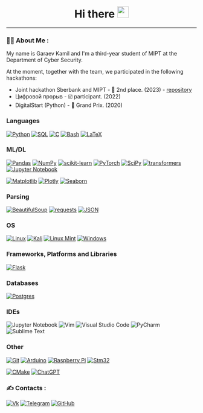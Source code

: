 <div id="header" align="center">
  <h1>
    Hi there
    <img src="https://media.giphy.com/media/hvRJCLFzcasrR4ia7z/giphy.gif" width="30px"/>
  </h1>
</div>
<!-- <div align="center">
  <img src="https://media.giphy.com/media/10zxDv7Hv5RF9C/giphy.gif" width="700" height="300"/>
</div> -->

---

### :man_technologist: About Me :
My name is Garaev Kamil and I'm a third-year student of MIPT at the Department of Cyber Security. 


At the moment, together with the team, we participated in the following hackathons:
* Joint hackathon Sberbank and MIPT - :2nd_place_medal: 2nd place. (2023) - [repository](https://github.com/renshs/SberFraudDetection)
* Цифровой прорыв - :ballot_box_with_check: participant. (2022)
* DigitalStart (Python) - 🥇 Grand Prix. (2020)

<!-- To view my awards, please follow the [link](https://github.com/renshs/renshs/tree/main/diploma).
<!-- [![renshs's github stats](https://github-readme-stats.vercel.app/api?username=renshs&show_icons=true&theme=cobalt)](https://github.com/renshs?tab=repositories) -->


### Languages
[![Python](https://img.shields.io/badge/python-3670A0?style=for-the-badge&logo=python&logoColor=ffdd54)](https://github.com/renshs)
[![SQL](https://img.shields.io/badge/sql-yellow?style=for-the-badge&logo=mysql)](https://github.com/renshs)
[![C](https://img.shields.io/badge/c-%2300599C.svg?style=for-the-badge&logo=c&logoColor=white)](https://github.com/renshs)
[![Bash](https://img.shields.io/badge/bash-black?style=for-the-badge&logo=gnu-bash&logoColor=white)](https://github.com/renshs)
[![LaTeX](https://img.shields.io/badge/latex-%23008080.svg?style=for-the-badge&logo=latex&logoColor=white)](https://github.com/renshs)

### ML/DL
[![Pandas](https://img.shields.io/badge/pandas-%23150458.svg?style=for-the-badge&logo=pandas&logoColor=white)](https://github.com/renshs)
[![NumPy](https://img.shields.io/badge/numpy-%23013243.svg?style=for-the-badge&logo=numpy&logoColor=white)](https://github.com/renshs)
[![scikit-learn](https://img.shields.io/badge/scikit--learn-%23F7931E.svg?style=for-the-badge&logo=scikit-learn&logoColor=white)](https://github.com/renshs)
[![PyTorch](https://img.shields.io/badge/PyTorch-%23EE4C2C.svg?style=for-the-badge&logo=PyTorch&logoColor=white)](https://github.com/renshs)
[![SciPy](https://img.shields.io/badge/SciPy-%230C55A5.svg?style=for-the-badge&logo=scipy&logoColor=%white)](https://github.com/renshs)
[![transformers](https://img.shields.io/badge/transformers-yellow?style=for-the-badge&logo=transformers)](https://github.com/renshs)
[![Jupyter Notebook](https://img.shields.io/badge/jupyter-%23FA0F00.svg?style=for-the-badge&logo=jupyter&logoColor=white)](https://github.com/renshs)

[![Matplotlib](https://img.shields.io/badge/Matplotlib-%23ffffff.svg?style=for-the-badge&logo=Matplotlib&logoColor=black)](https://github.com/renshs)
[![Plotly](https://img.shields.io/badge/Plotly-%233F4F75.svg?style=for-the-badge&logo=plotly&logoColor=white)](https://github.com/renshs)
[![Seaborn](https://img.shields.io/badge/Seaborn-red?style=for-the-badge&logo=seaborn)](https://github.com/renshs)

### Parsing
[![BeautifulSoup](https://img.shields.io/badge/bs4-gray?style=for-the-badge&logo=bs4)](https://github.com/renshs)
[![requests](https://img.shields.io/badge/requests-blue?style=for-the-badge&logo=requests)](https://github.com/renshs)
[![JSON](https://img.shields.io/badge/JSON-black?style=for-the-badge&logo=JSON&logoColor=white)](https://github.com/renshs)


### OS
[![Linux](https://img.shields.io/badge/Linux-FCC624?style=for-the-badge&logo=linux&logoColor=black)](https://github.com/renshs)
[![Kali](https://img.shields.io/badge/Kali-268BEE?style=for-the-badge&logo=kalilinux&logoColor=white)](https://github.com/renshs)
[![Linux Mint](https://img.shields.io/badge/Linux%20Mint-87CF3E?style=for-the-badge&logo=Linux%20Mint&logoColor=white)](https://github.com/renshs)
[![Windows](https://img.shields.io/badge/Windows-0078D6?style=for-the-badge&logo=windows&logoColor=white)](https://github.com/renshs)

### Frameworks, Platforms and Libraries
[![Flask](https://img.shields.io/badge/flask-%23000.svg?style=for-the-badge&logo=flask&logoColor=white)](https://github.com/renshs)

### Databases
[![Postgres](https://img.shields.io/badge/postgres-%23316192.svg?style=for-the-badge&logo=postgresql&logoColor=white)](https://github.com/renshs)
<!-- 
### Hosting
![Heroku](https://img.shields.io/badge/heroku-%23430098.svg?style=for-the-badge&logo=heroku&logoColor=white)
 -->
### IDEs
![Jupyter Notebook](https://img.shields.io/badge/jupyter-%23FA0F00.svg?style=for-the-badge&logo=jupyter&logoColor=white)
![Vim](https://img.shields.io/badge/VIM-%2311AB00.svg?style=for-the-badge&logo=vim&logoColor=white)
![Visual Studio Code](https://img.shields.io/badge/Visual%20Studio%20Code-0078d7.svg?style=for-the-badge&logo=visual-studio-code&logoColor=white)
![PyCharm](https://img.shields.io/badge/pycharm-143?style=for-the-badge&logo=pycharm&logoColor=black&color=black&labelColor=green)
![Sublime Text](https://img.shields.io/badge/sublime_text-%23575757.svg?style=for-the-badge&logo=sublime-text&logoColor=important)

<!-- ### Servers
[![Nginx](https://img.shields.io/badge/nginx-%23009639.svg?style=for-the-badge&logo=nginx&logoColor=white)](https://github.com/renshs) -->

### Other
<!-- [![Docker](https://img.shields.io/badge/docker-%230db7ed.svg?style=for-the-badge&logo=docker&logoColor=white)](https://github.com/renshs) -->
<!-- [![Kubernetes](https://img.shields.io/badge/kubernetes-%23326ce5.svg?style=for-the-badge&logo=kubernetes&logoColor=white)](https://github.com/renshs) -->
<!-- [![Power Bi](https://img.shields.io/badge/power_bi-F2C811?style=for-the-badge&logo=powerbi&logoColor=black)](https://github.com/renshs) -->
[![Git](https://img.shields.io/badge/git-%23F05033.svg?style=for-the-badge&logo=git&logoColor=white)](https://github.com/renshs)
[![Arduino](https://img.shields.io/badge/-Arduino-00979D?style=for-the-badge&logo=Arduino&logoColor=white)](https://github.com/renshs)
[![Raspberry Pi](https://img.shields.io/badge/-RaspberryPi-C51A4A?style=for-the-badge&logo=Raspberry-Pi)](https://github.com/renshs)
[![Stm32](https://img.shields.io/badge/stm32-black?style=for-the-badge&logo=stm32)](https://github.com/renshs)

[![CMake](https://img.shields.io/badge/CMake-%23008FBA.svg?style=for-the-badge&logo=cmake&logoColor=white)](https://github.com/renshs)
[![ChatGPT](https://img.shields.io/badge/chatGPT-74aa9c?style=for-the-badge&logo=openai&logoColor=white)](https://github.com/renshs)

### :writing_hand: Contacts :
[![Vk](https://img.shields.io/badge/-Vkontakte-003f5c?style=for-the-badge&logo=Vk)](https://vk.com/garaev_kamilchik)   [![Telegram](https://img.shields.io/badge/Telegram-2CA5E0?style=for-the-badge&logo=telegram&logoColor=white)](https://t.me/chelickbulmen)    [![GitHub](https://img.shields.io/badge/github-%23121011.svg?style=for-the-badge&logo=github&logoColor=white)](https://github.com/renshs)      

<!--
**renshs/renshs** is a ✨ _special_ ✨ repository because its `README.md` (this file) appears on your GitHub profile.

Here are some ideas to get you started:

- 🔭 I’m currently working on ...
- 🌱 I’m currently learning ...
- 👯 I’m looking to collaborate on ...
- 🤔 I’m looking for help with ...
- 💬 Ask me about ...
- 📫 How to reach me: ...
- 😄 Pronouns: ...
- ⚡ Fun fact: ...
-->
